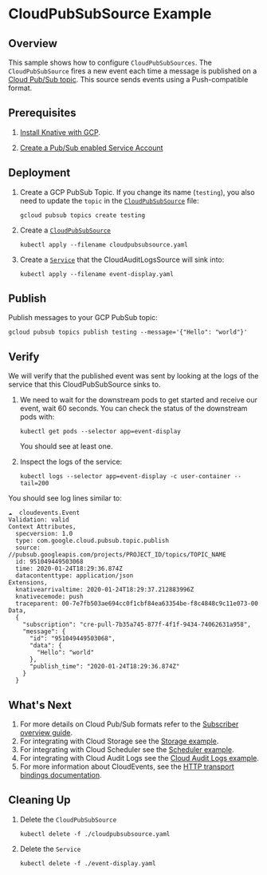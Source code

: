 # CloudPubSubSource Example

## Overview

This sample shows how to configure `CloudPubSubSources`. 
The `CloudPubSubSource` fires a new event each time a message is published on a [Cloud Pub/Sub topic](https://cloud.google.com/pubsub/). 
This source sends events using a Push-compatible format.

## Prerequisites

1. [Install Knative with GCP](../../install/README.md).

1. [Create a Pub/Sub enabled Service Account](../../install/pubsub-service-account.md)

## Deployment

1. Create a GCP PubSub Topic. If you change its name (`testing`), you also need
      to update the `topic` in the
      [`CloudPubSubSource`](cloudpubsubsource.yaml) file:
   
      ```shell
      gcloud pubsub topics create testing
      ``` 
     
1. Create a [`CloudPubSubSource`](cloudpubsubsource.yaml)
 
     ```shell
     kubectl apply --filename cloudpubsubsource.yaml
     ```
      
1. Create a [`Service`](event-display.yaml) that the CloudAuditLogsSource will sink into:

   ```shell
   kubectl apply --filename event-display.yaml
   ```
   
## Publish

Publish messages to your GCP PubSub topic:

```shell
gcloud pubsub topics publish testing --message='{"Hello": "world"}'
```

## Verify

We will verify that the published event was sent by looking at the logs of the
service that this CloudPubSubSource sinks to.

1. We need to wait for the downstream pods to get started and receive our event,
   wait 60 seconds. You can check the status of the downstream pods with:

     ```shell
     kubectl get pods --selector app=event-display
     ```

     You should see at least one.

1. Inspect the logs of the service:

   ```shell
   kubectl logs --selector app=event-display -c user-container --tail=200
   ```

You should see log lines similar to:

```shell
☁️  cloudevents.Event
Validation: valid
Context Attributes,
  specversion: 1.0
  type: com.google.cloud.pubsub.topic.publish
  source: //pubsub.googleapis.com/projects/PROJECT_ID/topics/TOPIC_NAME
  id: 951049449503068
  time: 2020-01-24T18:29:36.874Z
  datacontenttype: application/json
Extensions,
  knativearrivaltime: 2020-01-24T18:29:37.212883996Z
  knativecemode: push
  traceparent: 00-7e7fb503ae694cc0f1cbf84ea63354be-f8c4848c9c11e073-00
Data,
  {
    "subscription": "cre-pull-7b35a745-877f-4f1f-9434-74062631a958",
    "message": {
      "id": "951049449503068",
      "data": {
        "Hello": "world"
      },
      "publish_time": "2020-01-24T18:29:36.874Z"
    }
  }
```

## What's Next

1. For more details on Cloud Pub/Sub formats refer to the [Subscriber overview guide](https://cloud.google.com/pubsub/docs/subscriber).
1. For integrating with Cloud Storage see the [Storage example](../../examples/cloudstoragesource/README.md).
1. For integrating with Cloud Scheduler see the [Scheduler example](../../examples/cloudschedulersource/README.md).
1. For integrating with Cloud Audit Logs see the [Cloud Audit Logs example](../../examples/cloudauditlogssource/README.md).
1. For more information about CloudEvents, see the [HTTP transport bindings documentation](https://github.com/cloudevents/spec).

## Cleaning Up

1. Delete the `CloudPubSubSource`

    ```shell
    kubectl delete -f ./cloudpubsubsource.yaml
    ```
1. Delete the `Service`  
    
    ```shell
    kubectl delete -f ./event-display.yaml
    ```

